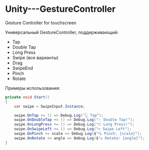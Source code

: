 # Unity---GestureController
Gesture Controller for touchscreen 

Универсальный GestureController, поддерживающий:
- Tap <br/>
- Double Tap <br/>
- Long Press <br/>
- Swipe (все варианты) <br/>
- Drag <br/>
- SwipeEnd <br/>
- Pinch <br/>
- Rotate <br/>

Примеры использования:
``` cs
private void Start()
{
    var swipe = SwipeInput.Instance;

    swipe.OnTap += () => Debug.Log("👆 Tap");
    swipe.OnDoubleTap += () => Debug.Log("✨ Double Tap!");
    swipe.OnLongPress += () => Debug.Log("⏱ Long Press!");
    swipe.OnSwipeLeft += () => Debug.Log("⬅️ Swipe Left");
    swipe.OnPinch += scale => Debug.Log($"🔍 Pinch: {scale}");
    swipe.OnRotate += angle => Debug.Log($"↻ Rotate: {angle}");
}
```

